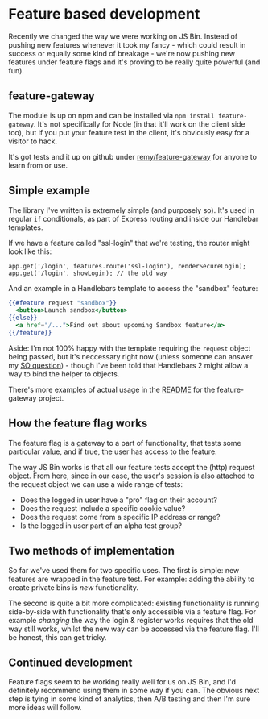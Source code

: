 # Feature based development

Recently we changed the way we were working on JS Bin. Instead of pushing new
features whenever it took my fancy - which could result in success or equally
some kind of breakage - we're now pushing new features under feature flags and
it's proving to be really quite powerful (and fun).

<!--more-->

## feature-gateway

The module is up on npm and can be installed via `npm install feature-gateway`. It's not specifically for Node (in that it'll work on the client side too), but if you put your feature test in the client, it's obviously easy for a visitor to hack.

It's got tests and it up on github under [remy/feature-gateway](https://github.com/remy/feature-gateway) for anyone to learn from or use.

## Simple example

The library I've written is extremely simple (and purposely so). It's used in regular `if` conditionals, as part of Express routing and inside our Handlebar templates.

If we have a feature called "ssl-login" that we're testing, the router might look like this:

    app.get('/login', features.route('ssl-login'), renderSecureLogin);
    app.get('/login', showLogin); // the old way

And an example in a Handlebars template to access the "sandbox" feature:

```handlebars
{{#feature request "sandbox"}}
  <button>Launch sandbox</button>
{{else}}
  <a href="/...">Find out about upcoming Sandbox feature</a>
{{/feature}}
```

Aside: I'm not 100% happy with the template requiring the `request` object being passed, but it's neccessary right now (unless someone can answer my [SO question](http://stackoverflow.com/questions/21972729/is-it-possible-to-bind-a-handlebars-helper-before-render-using-express-hbs)) - though I've been told that Handlebars 2 might allow a way to bind the helper to objects.

There's more examples of actual usage in the [README](https://github.com/remy/feature-gateway/blob/master/README.md) for the feature-gateway project.

## How the feature flag works

The feature flag is a gateway to a part of functionality, that tests some particular value, and if true, the user has access to the feature.

The way JS Bin works is that all our feature tests accept the (http) request object. From here, since in our case, the user's session is also attached to the request object we can use a wide range of tests:

- Does the logged in user have a "pro" flag on their account?
- Does the request include a specific cookie value?
- Does the request come from a specific IP address or range?
- Is the logged in user part of an alpha test group?

## Two methods of implementation

So far we've used them for two specific uses. The first is simple: new features are wrapped in the feature test. For example: adding the ability to create private bins is *new* functionality.

The second is quite a bit more complicated: existing functionality is running side-by-side with functionality that's only accessible via a feature flag. For example *changing* the way the login & register works requires that the old way still works, whilst the new way can be accessed via the feature flag. I'll be honest, this can get tricky.

## Continued development

Feature flags seem to be working really well for us on JS Bin, and I'd definitely recommend using them in some way if you can. The obvious next step is tying in some kind of analytics, then A/B testing and then I'm sure more ideas will follow.